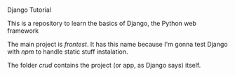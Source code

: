 ###
Django Tutorial

This is a repository to learn the basics of Django, the Python web framework

The main project is *frontest*. It has this name because I'm gonna test Django with *npm* to handle static stuff instalation.

The folder *crud* contains the project (or app, as Django says) itself.
